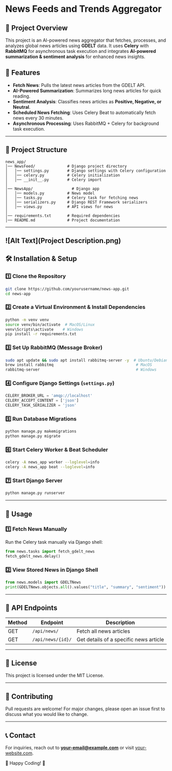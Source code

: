 # News Feeds and Trends Aggregator

## 📌 Project Overview
This project is an AI-powered news aggregator that fetches, processes, and analyzes global news articles using **GDELT** data. It uses **Celery** with **RabbitMQ** for asynchronous task execution and integrates **AI-powered summarization & sentiment analysis** for enhanced news insights.

## 🚀 Features
- **Fetch News**: Pulls the latest news articles from the GDELT API.
- **AI-Powered Summarization**: Summarizes long news articles for quick reading.
- **Sentiment Analysis**: Classifies news articles as **Positive, Negative, or Neutral**.
- **Scheduled News Fetching**: Uses Celery Beat to automatically fetch news every 30 minutes.
- **Asynchronous Processing**: Uses RabbitMQ + Celery for background task execution.

---

## 📂 Project Structure
```
news_app/
│── NewsFeed/              # Django project directory
│   │── settings.py        # Django settings with Celery configuration
│   │── celery.py          # Celery initialization
│   │── __init__.py        # Celery import
│
│── NewsApp/                 # Django app
│   │── models.py          # News model
│   │── tasks.py           # Celery task for fetching news
│   │── serializers.py     # Django REST Framework serializers
│   │── views.py           # API views for news
│
│── requirements.txt       # Required dependencies
│── README.md              # Project documentation
```
---
![Alt Text](Project Description.png)
---

## 🛠 Installation & Setup

### 1️⃣ Clone the Repository
```bash
git clone https://github.com/yourusername/news-app.git
cd news-app
```

### 2️⃣ Create a Virtual Environment & Install Dependencies
```bash
python -m venv venv
source venv/bin/activate  # MacOS/Linux
venv\Scripts\activate    # Windows
pip install -r requirements.txt
```

### 3️⃣ Set Up RabbitMQ (Message Broker)
```bash
sudo apt update && sudo apt install rabbitmq-server -y  # Ubuntu/Debian
brew install rabbitmq                                    # MacOS
rabbitmq-server                                          # Windows
```

### 4️⃣ Configure Django Settings (`settings.py`)
```python
CELERY_BROKER_URL = 'amqp://localhost'
CELERY_ACCEPT_CONTENT = ['json']
CELERY_TASK_SERIALIZER = 'json'
```

### 5️⃣ Run Database Migrations
```bash
python manage.py makemigrations
python manage.py migrate
```

### 6️⃣ Start Celery Worker & Beat Scheduler
```bash
celery -A news_app worker --loglevel=info
celery -A news_app beat --loglevel=info
```

### 7️⃣ Start Django Server
```bash
python manage.py runserver
```

---

## 🚀 Usage
### 1️⃣ Fetch News Manually
Run the Celery task manually via Django shell:
```python
from news.tasks import fetch_gdelt_news
fetch_gdelt_news.delay()
```

### 2️⃣ View Stored News in Django Shell
```python
from news.models import GDELTNews
print(GDELTNews.objects.all().values("title", "summary", "sentiment"))
```

---

## 📡 API Endpoints
| Method | Endpoint | Description |
|--------|---------|-------------|
| GET | `/api/news/` | Fetch all news articles |
| GET | `/api/news/{id}/` | Get details of a specific news article |

---

## 📜 License
This project is licensed under the MIT License.

---

## 🤝 Contributing
Pull requests are welcome! For major changes, please open an issue first to discuss what you would like to change.

---

## 📞 Contact
For inquiries, reach out to **your-email@example.com** or visit [your-website.com](https://your-website.com).

🚀 Happy Coding! 🎉

